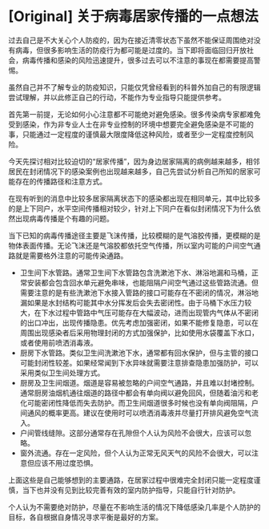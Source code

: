 # [Original] 关于病毒居家传播的一点想法


过去自己是不大关心个人防疫的，因为在接近清零状态下虽然不能保证周围绝对没有病毒，但很多影响生活的防疫行为都可能是过度的。当下即将面临回归开放社会，病毒传播和感染的风险迅速提升，很多过去可以不注意的事现在都需要提高警惕。

虽然自己并不了解专业的防疫知识，只能仅凭曾经看到的科普外加自己的有限逻辑尝试理解，并以此修正自己的行动，不能作为专业指导只能提供参考。

首先第一前提，无论如何小心注意都不可能绝对避免感染。很多传染病专家都难免受到感染，作为非专业人士在非专业控制的环境中想要完全避免感染是不可能的事，只能通过一定程度的谨慎最大限度降低这种风险，或者至少一定程度控制风险。

今天先探讨相对比较迫切的“居家传播”，因为身边居家隔离的病例越来越多，相邻居民在封闭情况下的感染案例也出现越来越多，自己先尝试分析自己所知的居家可能存在的传播路径和注意方式。

在现有听到的消息中比较多居家隔离状态下的感染都出现在相同单元，其中比较多的是上下同户，水平空间传播相对较少，针对上下同户在看似封闭情况下为什么依然出现病毒传播是个有趣的问题。

当下已知的病毒传播途径主要是飞沫传播，比较模糊的是气溶胶传播，更模糊的是物体表面传播。无论飞沫还是气溶胶都依托空气传播，所以室内可能的户间空气通路就是需要格外注意的可能传染通路。

- 卫生间下水管路。通常卫生间下水管路包含洗漱池下水、淋浴地漏和马桶，正常安装都会包含回水单元避免串味，也能阻隔户间空气通过这些管路流通。但需要注意的是有些洗漱池下水接入管路的接口可能存在不密闭的情况，淋浴地漏如果是水封结构可能其中水分挥发后会失去密闭性。由于马桶下水压力较大，在下水过程中管路中气压可能存在大幅波动，进而出现管内气体从不密闭的出口冲出，出现传播隐患。优先考虑加强密闭，如果不能修复隐患，可以在周围出现感染者后采用物理封闭的方式加强保护，比如使用水袋覆盖下水口，或者使用前喷洒消毒液。
- 厨房下水管路。类似卫生间洗漱池下水，通常都有回水保护，但与主管的接口可能封闭性较差。如果经常闻到下水异味就需要注意排查隐患加强防护，可以采用类似卫生间处理方式。
- 厨房及卫生间烟道。烟道是容易被忽略的户间空气通路，并且难以封堵控制。通常厨房油烟机通往烟道的路径中都会有单向阀以避免回风，但随着油污和老化可能密闭性降低而失去防护。而卫生间烟道很多时候也没有单向阀阻隔，户间通风的概率更高。建议在使用时可以喷洒消毒液并尽量打开排风避免空气流入。
- 户间管线缝隙。这部分通常存在孔隙但个人认为风险不会很大，应该可以忽略。
- 窗外流通。存在一定风险，但个人认为正常无风天气的风险不会很大，可以注意但应该不用过度恐惧。

上面这些是自己能够想到的主要通路，在居家过程中很难完全封闭只能一定程度谨慎，当下也并没有见到比较完善有效的室内防护指导，只能自行针对防护。

个人认为不需要绝对防护，尽量在不影响生活的情况下降低感染几率是个人防护的目标，各自根据自身情况寻求平衡是最好的方案。
